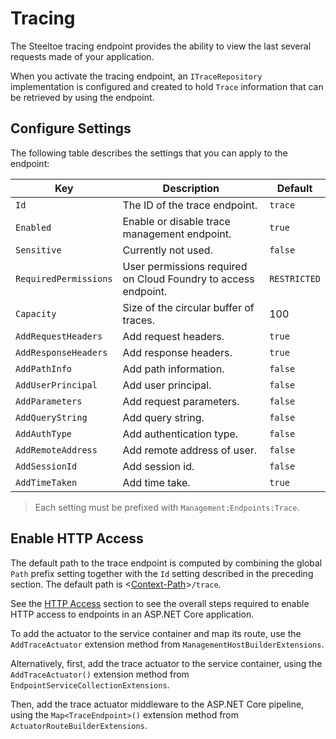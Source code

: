 # Tracing

The Steeltoe tracing endpoint provides the ability to view the last several requests made of your application.

When you activate the tracing endpoint, an `ITraceRepository` implementation is configured and created to hold `Trace` information that can be retrieved by using the endpoint.

## Configure Settings

The following table describes the settings that you can apply to the endpoint:

| Key | Description | Default |
| --- | --- | --- |
| `Id` | The ID of the trace endpoint. | `trace` |
| `Enabled` | Enable or disable trace management endpoint. | `true` |
| `Sensitive` | Currently not used. | `false` |
| `RequiredPermissions` | User permissions required on Cloud Foundry to access endpoint. | `RESTRICTED` |
| `Capacity` | Size of the circular buffer of traces. | 100 |
| `AddRequestHeaders` | Add request headers. | `true` |
| `AddResponseHeaders` | Add response headers. | `true` |
| `AddPathInfo` | Add path information. | `false` |
| `AddUserPrincipal` | Add user principal. | `false` |
| `AddParameters` | Add request parameters. | `false` |
| `AddQueryString` | Add query string. | `false` |
| `AddAuthType` | Add authentication type. | `false` |
| `AddRemoteAddress` | Add remote address of user. | `false` |
| `AddSessionId` | Add session id. | `false` |
| `AddTimeTaken` | Add time take. | `true` |

>Each setting must be prefixed with `Management:Endpoints:Trace`.

## Enable HTTP Access

The default path to the trace endpoint is computed by combining the global `Path` prefix setting together with the `Id` setting described in the preceding section. The default path is <[Context-Path](./hypermedia#base-context-path)>`/trace`.

See the [HTTP Access](/docs/3/management/using-endpoints#http-access) section to see the overall steps required to enable HTTP access to endpoints in an ASP.NET Core application.

To add the actuator to the service container and map its route, use the `AddTraceActuator` extension method from `ManagementHostBuilderExtensions`.

Alternatively, first, add the trace actuator to the service container, using the `AddTraceActuator()` extension method from `EndpointServiceCollectionExtensions`.

Then, add the trace actuator middleware to the ASP.NET Core pipeline, using the `Map<TraceEndpoint>()` extension method from `ActuatorRouteBuilderExtensions`.
